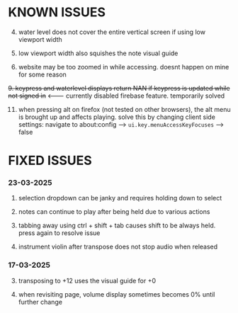 # KNOWN ISSUES



4. water level does not cover the entire vertical screen if using low viewport width

6. low viewport width also squishes the note visual guide

7. website may be too zoomed in while accessing. doesnt happen on mine for some reason

~~9. keypress and waterlevel displays return NAN if keypress is updated while not signed in~~ <--- currently disabled firebase feature. temporarily solved

11. when pressing alt on firefox (not tested on other browsers), the alt menu is brought up and affects playing. solve this by changing client side settings: navigate to about:config --> `ui.key.menuAccessKeyFocuses` --> false


# FIXED ISSUES

### 23-03-2025

1. selection dropdown can be janky and requires holding down to select

2. notes can continue to play after being held due to various actions   

5. tabbing away using ctrl + shift + tab causes shift to be always held. press again to resolve issue

10. instrument violin after transpose does not stop audio when released

### 17-03-2025
3. transposing to +12 uses the visual guide for +0

8. when revisiting page, volume display sometimes becomes 0% until further change